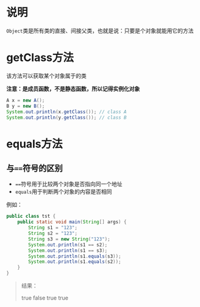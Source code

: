 # 说明

`Object`类是所有类的直接、间接父类，也就是说：只要是个对象就能用它的方法

# getClass方法

该方法可以获取某个对象属于的类

**注意：是成员函数，不是静态函数，所以记得实例化对象**

```java
A x = new A();
B y = new B();
System.out.println(x.getClass()); // class A
System.out.println(y.getClass()); // class B
```

# equals方法

## 与`==`符号的区别

- `==`符号用于比较两个对象是否指向同一个地址
- `equals`用于判断两个对象的内容是否相同

例如：

```java
public class tst {
    public static void main(String[] args) {
        String s1 = "123";
		String s2 = "123";
		String s3 = new String("123");
		System.out.println(s1 == s2);
		System.out.println(s1 == s3);
		System.out.println(s1.equals(s3));
		System.out.println(s1.equals(s2));
    }
}
```

> 结果：
>
> true
> false
> true
> true